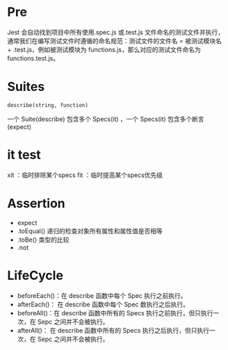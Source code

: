 # Pre

Jest 会自动找到项目中所有使用.spec.js 或.test.js 文件命名的测试文件并执行，通常我们在编写测试文件时遵循的命名规范：测试文件的文件名 = 被测试模块名 + .test.js，例如被测试模块为 functions.js，那么对应的测试文件命名为 functions.test.js。


# Suites

`describe(string, function)`

一个 Suite(describe) 包含多个 Specs(it) ，一个 Specs(it) 包含多个断言 (expect)

# it test

xit ：临时排除某个specs
fit ：临时提高某个specs优先级

# Assertion

- expect
- .toEqual() 递归的检查对象所有属性和属性值是否相等
- .toBe() 类型的比较
- .not

# LifeCycle

- beforeEach()：在 describe 函数中每个 Spec 执行之前执行。
- afterEach()： 在 describe 函数中每个 Spec 数执行之后执行。
- beforeAll()：在 describe 函数中所有的 Specs 执行之前执行，但只执行一次，在 Sepc 之间并不会被执行。
- afterAll()： 在 describe 函数中所有的 Specs 执行之后执行，但只执行一次，在 Sepc 之间并不会被执行。

